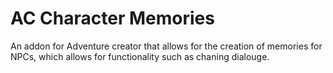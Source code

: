 # AC Character Memories
 An addon for Adventure creator that allows for the creation of memories for NPCs, which allows for functionality such as chaning dialouge.
